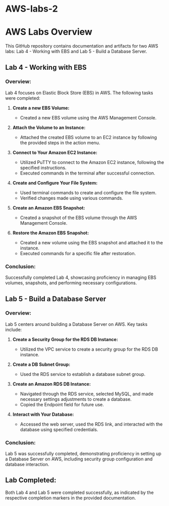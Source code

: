 # AWS-labs-2

# AWS Labs Overview

This GitHub repository contains documentation and artifacts for two AWS labs: Lab 4 - Working with EBS and Lab 5 - Build a Database Server.

## Lab 4 - Working with EBS

### Overview:

Lab 4 focuses on Elastic Block Store (EBS) in AWS. The following tasks were completed:

1. **Create a new EBS Volume:**
   - Created a new EBS volume using the AWS Management Console.

2. **Attach the Volume to an Instance:**
   - Attached the created EBS volume to an EC2 instance by following the provided steps in the action menu.

3. **Connect to Your Amazon EC2 Instance:**
   - Utilized PuTTY to connect to the Amazon EC2 instance, following the specified instructions.
   - Executed commands in the terminal after successful connection.

4. **Create and Configure Your File System:**
   - Used terminal commands to create and configure the file system.
   - Verified changes made using various commands.

5. **Create an Amazon EBS Snapshot:**
   - Created a snapshot of the EBS volume through the AWS Management Console.

6. **Restore the Amazon EBS Snapshot:**
   - Created a new volume using the EBS snapshot and attached it to the instance.
   - Executed commands for a specific file after restoration.

### Conclusion:

Successfully completed Lab 4, showcasing proficiency in managing EBS volumes, snapshots, and performing necessary configurations.

## Lab 5 - Build a Database Server

### Overview:

Lab 5 centers around building a Database Server on AWS. Key tasks include:

1. **Create a Security Group for the RDS DB Instance:**
   - Utilized the VPC service to create a security group for the RDS DB instance.

2. **Create a DB Subnet Group:**
   - Used the RDS service to establish a database subnet group.

3. **Create an Amazon RDS DB Instance:**
   - Navigated through the RDS service, selected MySQL, and made necessary settings adjustments to create a database.
   - Copied the Endpoint field for future use.

4. **Interact with Your Database:**
   - Accessed the web server, used the RDS link, and interacted with the database using specified credentials.

### Conclusion:

Lab 5 was successfully completed, demonstrating proficiency in setting up a Database Server on AWS, including security group configuration and database interaction.

## Lab Completed:

Both Lab 4 and Lab 5 were completed successfully, as indicated by the respective completion markers in the provided documentation.
